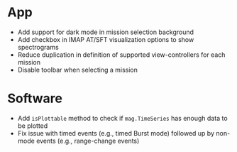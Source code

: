 # App

- Add support for dark mode in mission selection background
- Add checkbox in IMAP AT/SFT visualization options to show spectrograms
- Reduce duplication in definition of supported view-controllers for each mission
- Disable toolbar when selecting a mission

# Software

- Add `isPlottable` method to check if `mag.TimeSeries` has enough data to be plotted
- Fix issue with timed events (e.g., timed Burst mode) followed up by non-mode events (e.g., range-change events)

